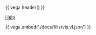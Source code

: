 {{ vega.header() }}

<a href="../help/index.html" class="icon fa-question-circle"> Help</a>

{{ vega.embed('./docs/fills/vis.vl.json') }}

<style>
/* hack to turn off gray background in the readthedocs theme */
.wy-nav-content-wrap { background-color: #fcfcfc !important; }
</style>
